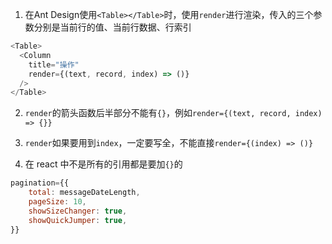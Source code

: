 1. 在Ant Design使用`<Table></Table>`时，使用`render`进行渲染，传入的三个参数分别是当前行的值、当前行数据、行索引
```javascript
<Table>
  <Column
    title="操作"
    render={(text, record, index) => ()}
  />
</Table>
```

2. `render`的箭头函数后半部分不能有`{}`，例如`render={(text, record, index) => {}}`

3. `render`如果要用到`index`，一定要写全，不能直接`render={(index) => ()}`

4. 在 react 中不是所有的引用都是要加`{}`的

```javascript
pagination={{
    total: messageDateLength,
    pageSize: 10,
    showSizeChanger: true,
    showQuickJumper: true,
}}
```